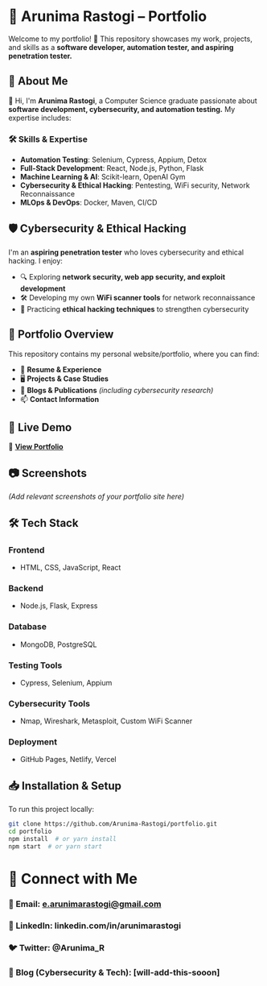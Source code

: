 # 🌟 Arunima Rastogi – Portfolio     

Welcome to my portfolio! 🚀 This repository showcases my work, projects, and skills as a **software developer, automation tester, and aspiring penetration tester.**    
   
## 📌 About Me             

👋 Hi, I'm **Arunima Rastogi**, a Computer Science graduate passionate about **software development, cybersecurity, and automation testing.** My expertise includes:  
   
### 🛠 Skills & Expertise   
- **Automation Testing**: Selenium, Cypress, Appium, Detox       
- **Full-Stack Development**: React, Node.js, Python, Flask      
- **Machine Learning & AI**: Scikit-learn, OpenAI Gym      
- **Cybersecurity & Ethical Hacking**: Pentesting, WiFi security, Network Reconnaissance   
- **MLOps & DevOps**: Docker, Maven, CI/CD  

## 🛡️ Cybersecurity & Ethical Hacking   

I'm an **aspiring penetration tester** who loves cybersecurity and ethical hacking. I enjoy:  

- 🔍 Exploring **network security, web app security, and exploit development**  
- 🛠️ Developing my own **WiFi scanner tools** for network reconnaissance  
- 🎯 Practicing **ethical hacking techniques** to strengthen cybersecurity  

## 📂 Portfolio Overview  

This repository contains my personal website/portfolio, where you can find:  

- 📃 **Resume & Experience**  
- 🖥️ **Projects & Case Studies**  
- 📜 **Blogs & Publications** *(including cybersecurity research)*  
- 📫 **Contact Information**  

## 🚀 Live Demo  

🔗 **[View Portfolio](your-portfolio-link-here)**  

## 📷 Screenshots  

*(Add relevant screenshots of your portfolio site here)*  

## 🛠️ Tech Stack  

### Frontend  
- HTML, CSS, JavaScript, React  

### Backend  
- Node.js, Flask, Express  

### Database  
- MongoDB, PostgreSQL  

### Testing Tools  
- Cypress, Selenium, Appium  

### Cybersecurity Tools  
- Nmap, Wireshark, Metasploit, Custom WiFi Scanner  

### Deployment  
- GitHub Pages, Netlify, Vercel  

## 📥 Installation & Setup  

To run this project locally:  

```bash
git clone https://github.com/Arunima-Rastogi/portfolio.git
cd portfolio
npm install  # or yarn install
npm start  # or yarn start
```
# 📩 Connect with Me

### 📧 Email: e.arunimarastogi@gmail.com
### 💼 LinkedIn: linkedin.com/in/arunimarastogi
### 🐦 Twitter: @Arunima_R
### 🚀 Blog (Cybersecurity & Tech): [will-add-this-sooon]
